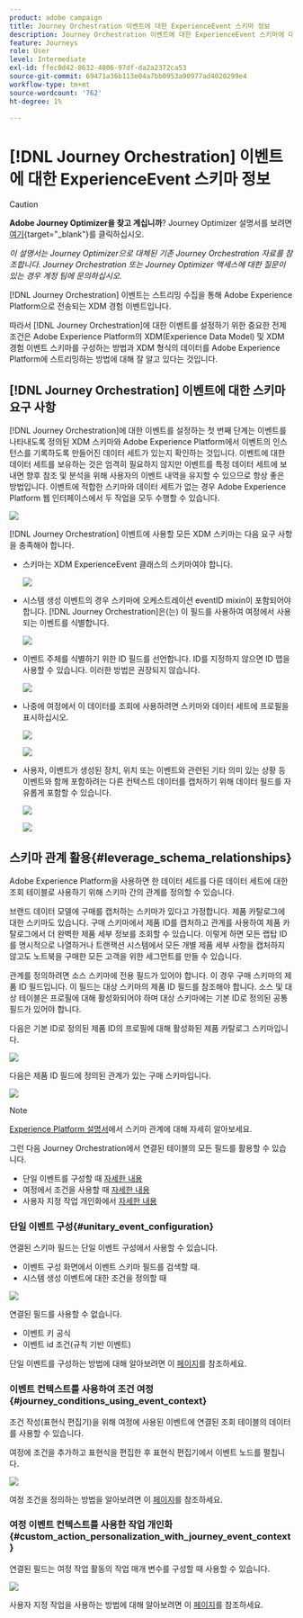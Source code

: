 ```yaml
---
product: adobe campaign
title: Journey Orchestration 이벤트에 대한 ExperienceEvent 스키마 정보
description: Journey Orchestration 이벤트에 대한 ExperienceEvent 스키마에 대해 알아보기
feature: Journeys
role: User
level: Intermediate
exl-id: ffec0d42-8632-4806-97df-da2a2372ca53
source-git-commit: 69471a36b113e04a7bb0953a90977ad4020299e4
workflow-type: tm+mt
source-wordcount: '762'
ht-degree: 1%

---
```


# [!DNL Journey Orchestration] 이벤트에 대한 ExperienceEvent 스키마 정보


>[!CAUTION]
>
>**Adobe Journey Optimizer을 찾고 계십니까**? Journey Optimizer 설명서를 보려면 [여기](https://experienceleague.adobe.com/ko/docs/journey-optimizer/using/ajo-home){target="_blank"}를 클릭하십시오.
>
>
>_이 설명서는 Journey Optimizer으로 대체된 기존 Journey Orchestration 자료를 참조합니다. Journey Orchestration 또는 Journey Optimizer 액세스에 대한 질문이 있는 경우 계정 팀에 문의하십시오._



[!DNL Journey Orchestration] 이벤트는 스트리밍 수집을 통해 Adobe Experience Platform으로 전송되는 XDM 경험 이벤트입니다.

따라서 [!DNL Journey Orchestration]에 대한 이벤트를 설정하기 위한 중요한 전제 조건은 Adobe Experience Platform의 XDM(Experience Data Model) 및 XDM 경험 이벤트 스키마를 구성하는 방법과 XDM 형식의 데이터를 Adobe Experience Platform에 스트리밍하는 방법에 대해 잘 알고 있다는 것입니다.

## [!DNL Journey Orchestration] 이벤트에 대한 스키마 요구 사항

[!DNL Journey Orchestration]에 대한 이벤트를 설정하는 첫 번째 단계는 이벤트를 나타내도록 정의된 XDM 스키마와 Adobe Experience Platform에서 이벤트의 인스턴스를 기록하도록 만들어진 데이터 세트가 있는지 확인하는 것입니다. 이벤트에 대한 데이터 세트를 보유하는 것은 엄격히 필요하지 않지만 이벤트를 특정 데이터 세트에 보내면 향후 참조 및 분석을 위해 사용자의 이벤트 내역을 유지할 수 있으므로 항상 좋은 방법입니다. 이벤트에 적합한 스키마와 데이터 세트가 없는 경우 Adobe Experience Platform 웹 인터페이스에서 두 작업을 모두 수행할 수 있습니다.

![](../assets/schema1.png)

[!DNL Journey Orchestration] 이벤트에 사용할 모든 XDM 스키마는 다음 요구 사항을 충족해야 합니다.

* 스키마는 XDM ExperienceEvent 클래스의 스키마여야 합니다.

  ![](../assets/schema2.png)

* 시스템 생성 이벤트의 경우 스키마에 오케스트레이션 eventID mixin이 포함되어야 합니다. [!DNL Journey Orchestration]은(는) 이 필드를 사용하여 여정에서 사용되는 이벤트를 식별합니다.

  ![](../assets/schema3.png)

* 이벤트 주체를 식별하기 위한 ID 필드를 선언합니다. ID를 지정하지 않으면 ID 맵을 사용할 수 있습니다. 이러한 방법은 권장되지 않습니다.

  ![](../assets/schema4.png)

* 나중에 여정에서 이 데이터를 조회에 사용하려면 스키마와 데이터 세트에 프로필을 표시하십시오.

  ![](../assets/schema5.png)

  ![](../assets/schema6.png)

* 사용자, 이벤트가 생성된 장치, 위치 또는 이벤트와 관련된 기타 의미 있는 상황 등 이벤트와 함께 포함하려는 다른 컨텍스트 데이터를 캡처하기 위해 데이터 필드를 자유롭게 포함할 수 있습니다.

  ![](../assets/schema7.png)

  ![](../assets/schema8.png)

## 스키마 관계 활용{#leverage_schema_relationships}

Adobe Experience Platform을 사용하면 한 데이터 세트를 다른 데이터 세트에 대한 조회 테이블로 사용하기 위해 스키마 간의 관계를 정의할 수 있습니다.

브랜드 데이터 모델에 구매를 캡처하는 스키마가 있다고 가정합니다. 제품 카탈로그에 대한 스키마도 있습니다. 구매 스키마에서 제품 ID를 캡처하고 관계를 사용하여 제품 카탈로그에서 더 완벽한 제품 세부 정보를 조회할 수 있습니다. 이렇게 하면 모든 랩탑 ID를 명시적으로 나열하거나 트랜잭션 시스템에서 모든 개별 제품 세부 사항을 캡처하지 않고도 노트북을 구매한 모든 고객을 위한 세그먼트를 만들 수 있습니다.

관계를 정의하려면 소스 스키마에 전용 필드가 있어야 합니다. 이 경우 구매 스키마의 제품 ID 필드입니다. 이 필드는 대상 스키마의 제품 ID 필드를 참조해야 합니다. 소스 및 대상 테이블은 프로필에 대해 활성화되어야 하며 대상 스키마에는 기본 ID로 정의된 공통 필드가 있어야 합니다.

다음은 기본 ID로 정의된 제품 ID의 프로필에 대해 활성화된 제품 카탈로그 스키마입니다.

![](../assets/schema9.png)

다음은 제품 ID 필드에 정의된 관계가 있는 구매 스키마입니다.

![](../assets/schema10.png)

>[!NOTE]
>
>[Experience Platform 설명서](https://experienceleague.adobe.com/docs/platform-learn/tutorials/schemas/configure-relationships-between-schemas.html?lang=ko)에서 스키마 관계에 대해 자세히 알아보세요.

그런 다음 Journey Orchestration에서 연결된 테이블의 모든 필드를 활용할 수 있습니다.

* 단일 이벤트를 구성할 때 [자세한 내용](../event/experience-event-schema.md#unitary_event_configuration)
* 여정에서 조건을 사용할 때 [자세한 내용](../event/experience-event-schema.md#journey_conditions_using_event_context)
* 사용자 지정 작업 개인화에서 [자세한 내용](../event/experience-event-schema.md#custom_action_personalization_with_journey_event_context)

### 단일 이벤트 구성{#unitary_event_configuration}

연결된 스키마 필드는 단일 이벤트 구성에서 사용할 수 있습니다.

* 이벤트 구성 화면에서 이벤트 스키마 필드를 검색할 때.
* 시스템 생성 이벤트에 대한 조건을 정의할 때

![](../assets/schema11.png)

연결된 필드를 사용할 수 없습니다.

* 이벤트 키 공식
* 이벤트 id 조건(규칙 기반 이벤트)

단일 이벤트를 구성하는 방법에 대해 알아보려면 이 [페이지](../event/about-creating.md)를 참조하세요.

### 이벤트 컨텍스트를 사용하여 조건 여정{#journey_conditions_using_event_context}

조건 작성(표현식 편집기)을 위해 여정에 사용된 이벤트에 연결된 조회 테이블의 데이터를 사용할 수 있습니다.

여정에 조건을 추가하고 표현식을 편집한 후 표현식 편집기에서 이벤트 노드를 펼칩니다.

![](../assets/schema12.png)

여정 조건을 정의하는 방법을 알아보려면 이 [페이지](../building-journeys/condition-activity.md)를 참조하세요.

### 여정 이벤트 컨텍스트를 사용한 작업 개인화{#custom_action_personalization_with_journey_event_context}

연결된 필드는 여정 작업 활동의 작업 매개 변수를 구성할 때 사용할 수 있습니다.

![](../assets/schema13.png)

사용자 지정 작업을 사용하는 방법에 대해 알아보려면 이 [페이지](../building-journeys/using-custom-actions.md)를 참조하세요.

